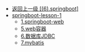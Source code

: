 - [返回上一级 [(6).springboot]](JavaNotes/(6).springboot/)
- [springboot-lesson-1](JavaNotes/(6).springboot/springboot-lesson-1/)
  - [1.springboot-web](JavaNotes/(6).springboot/springboot-lesson-1/1.springboot-web.md)
  - [5.web容器](JavaNotes/(6).springboot/springboot-lesson-1/5.web容器.md)
  - [6.数据库JDBC](JavaNotes/(6).springboot/springboot-lesson-1/6.数据库JDBC.md)
  - [7.mybatis](JavaNotes/(6).springboot/springboot-lesson-1/7.mybatis.md)
